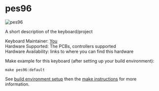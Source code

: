 # pes96

![pes96](https://i.imgur.com/BdB0tAU.jpg)

A short description of the keyboard/project

Keyboard Maintainer: [You](https://github.com/neomelonas)  
Hardware Supported: The PCBs, controllers supported  
Hardware Availability: links to where you can find this hardware

Make example for this keyboard (after setting up your build environment):

    make pes96:default

See [build environment setup](https://docs.qmk.fm/build_environment_setup.html) then the [make instructions](https://docs.qmk.fm/make_instructions.html) for more information.
